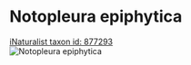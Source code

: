 
Notopleura epiphytica
=====================
  
[iNaturalist taxon id: 877293](https://www.inaturalist.org/taxa/877293)  
![Notopleura epiphytica](https://inaturalist-open-data.s3.amazonaws.com/photos/249877215/medium.jpg)